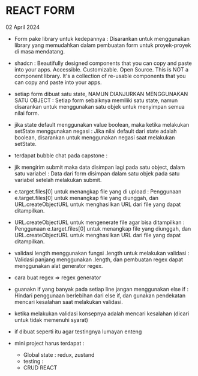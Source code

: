 # REACT FORM
02 April 2024

* Form pake library untuk kedepannya : Disarankan untuk menggunakan library yang memudahkan dalam pembuatan form untuk proyek-proyek di masa mendatang.

* shadcn : Beautifully designed components that you can copy and paste into your apps. Accessible. Customizable. Open Source.
This is NOT a component library. It's a collection of re-usable components that you can copy and paste into your apps.

* setiap form dibuat satu state, NAMUN DIANJURKAN MENGGUNAKAN SATU OBJECT : Setiap form sebaiknya memiliki satu state, namun disarankan untuk menggunakan satu objek untuk menyimpan semua nilai form.

* jika state default menggunakan value boolean, maka ketika melakukan setState menggunakan negasi : Jika nilai default dari state adalah boolean, disarankan untuk menggunakan negasi saat melakukan setState.

* terdapat bubble chat pada capstone : 

* jik mengirim submit maka data disimpan lagi pada satu object, dalam satu variabel : Data dari form disimpan dalam satu objek pada satu variabel setelah melakukan submit.

* e.target.files[0] untuk menangkap file yang di upload : Penggunaan e.target.files[0] untuk menangkap file yang diunggah, dan URL.createObjectURL untuk menghasilkan URL dari file yang dapat ditampilkan.

* URL.createObjectURL untuk mengenerate file agar bisa ditampilkan : Penggunaan e.target.files[0] untuk menangkap file yang diunggah, dan URL.createObjectURL untuk menghasilkan URL dari file yang dapat ditampilkan.

* validasi length menggunakan fungsi .length untuk melakukan validasi : Validasi panjang menggunakan .length, dan pembuatan regex dapat menggunakan alat generator regex.

* cara buat regex => regex generator

* guanakn if yang banyak pada setiap line jangan menggunakan else if : Hindari penggunaan berlebihan dari else if, dan gunakan pendekatan mencari kesalahan saat melakukan validasi.

* ketika melakukan validasi konsepnya adalah mencari kesalahan (dicari untuk tidak memenuhi syarat)

* if dibuat seperti itu agar testingnya lumayan enteng

* mini project harus terdapat :
  - Global state : redux, zustand
  - testing :
  - CRUD REACT
